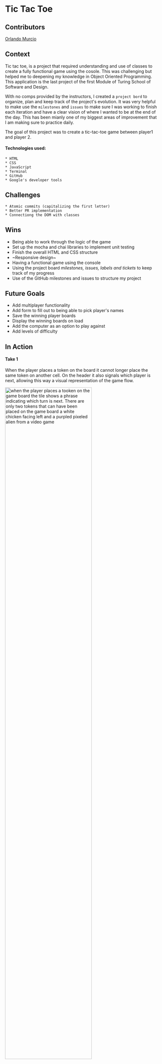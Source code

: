 # Tic Tac Toe

## Contributors

  [Orlando Murcio](https://www.github.com/atos20)

## Context

Tic tac toe, is a project that required understanding and use of classes to create a fully functional game using the cosole. This was challenging but helped me to deepening my knowledge in Object Oriented Programming. This application is the last project of the first Module of Turing School of Software and Design.

With no comps provided by the instructors, I created a `project bord` to organize, plan and keep track of the project's evolution. It was very helpful to make use the `milestones` and `issues` to make sure I was working to finish each iteration and have a clear vision of where I wanted to be at the end of the day. This has been mianly one of my biggest areas of improvement that I am making sure to practice daily.

The goal of this project was to create a tic-tac-toe game between player1 and player 2.

#### Technologies used:
    * HTML
    * CSS
    * JavaScript
    * Terminal
    * GitHub
    * Google's developer tools

## Challenges

    * Atomic commits (capitalizing the first letter)
    * Better PR implementation
    * Connectiong the DOM with classes


## Wins
- Being able to work through the logic of the game
- Set up the mocha and chai libraries to implement unit testing
- Finish the overall HTML and CSS structure
- ~Responsive design~
- Having a functional game using the console
- Using the project board *milestones, issues, labels and tickets* to keep track of my progress
- Use of the GitHub milestones and issues to structure my project

## Future Goals

  * Add multiplayer functionality
  * Add form to fill out to being able to pick player's names
  * Save the winning player boards 
  * Display the winning boards on load
  * Add the computer as an option to play against
  * Add levels of difficulty 

## In Action

  #### Take 1

When the player places a token on the board it cannot longer place the same token on another cell. On the header it also signals which player is next, allowing this way a visual representation of the game flow.

  <img src="" alt="when the player places a tooken on the game board the tile shows a phrase indicating which turn is next. There are only two tokens that can have been placed on the game board a white chicken facing left and a purpled pixeled alien from a video game" height=auto width=75%/>

 #### Take 2

 When a winner is found the header displays who the winner was by changing the text of the header to indicate the winner. The player's win count also increment depending on which player won the game  

* 



  <img src="" alt="When a winner is found the header displays who the winner was by changing the text to indicate who the winner is" height=auto width=75%/>

 #### Take 3

*
 <img src="" alt="" height=auto width=75%/>





 #### Take 4
* After completing the functionality of the game the next iteration I worked on was the `CSS` responsiveness. Here we can appreciate how the application behave at different screen sizes.

  <img src="https://media.giphy.com/media/LRNtVOV5u6STIPIrFB/giphy.gif" alt="" height=auto width=75%/>

## Project directions

[Tic-tac-toe specifications](https://frontend.turing.io/projects/module-1/tic-tac-toe-solo.html)


### Contribute to the project
If you want to contribute

>   - clone the repository to your computer `git clone <URL>`
>   - cd into the repository `cd <repo-name>`
>    - create a new branch with `git checkout -b <new branch name>`
>    - open your text editor and add or remove functionalities to the site.
>    - `git add` and `git commit -m "<your commit meessage>"` to save the changes to your local repository
>   - `git push` your changes
>    - create a new pull request!

### Project Manager

[Scott Ertmer](https://github.com/sertmer)
